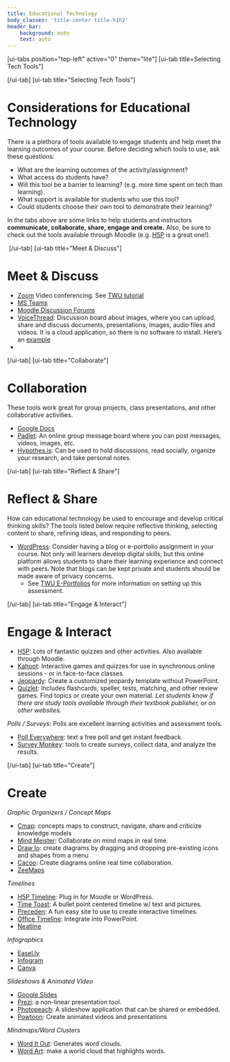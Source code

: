 ```yaml
---
title: Educational Technology
body_classes: 'title-center title-h1h2'
header_bar:
    background: auto
    text: auto
---
```



[ui-tabs position="top-left" active="0" theme="lite"]
[ui-tab title=Selecting Tech Tools"]


[/ui-tab]
[ui-tab title="Selecting Tech Tools"]

# Considerations for Educational Technology

​There is a plethora of tools available to engage students and help meet the learning outcomes of your course. Before deciding which tools to use, ask these questions:
- What are the learning outcomes of the activity/assignment?
- What access do students have?
- Will this tool be a barrier to learning? (e.g. more time spent on tech than learning).
- What support is available for students who use this tool?
 - Could students choose their own tool to demonstrate their learning?


In the tabs above are some links to help students and instructors **communicate, collaborate, share, engage and create.**
Also, be sure to check out the tools available through Moodle (e.g. [H5P](https://h5p.org/) is a great one!).

​
[/ui-tab]
[ui-tab title="Meet & Discuss"]
# Meet & Discuss
- [Zoom](http://create.twu.ca/help/online-learning-on-ramp/running-a-session/conferencing) Video conferencing. See [TWU tutorial](http://create.twu.ca/help/online-learning-on-ramp/running-a-session/conferencing)
- [MS Teams](http://create.twu.ca/help/video/teams)
- [Moodle Discussion Forums](http://create.twu.ca/help/moodle/faculty/activity-or-resource/creating-a-forum)
- [VoiceThread](http://voicethread.com/): Discussion board about images, where you can upload, share and discuss documents, presentations, images, audio files and videos. It is a cloud application, so there is no software to install. Here’s an [example](http://voicethread.com/#q+.b67978.i350123)
-
[/ui-tab]
[ui-tab title="Collaborate"]
# Collaboration
These tools work great for group projects, class presentations, and other collaborative activities.
- [Google Docs](https://www.google.ca/docs/about/)
- [Padlet](http://padlet.com/): An online group message board where you can post messages, videos, images, etc.
- [Hypothes.is](https://web.hypothes.is/): Can be used to hold discussions, read socially, organize your research, and take personal notes.

[/ui-tab]
[ui-tab title="Reflect & Share"]
# Reflect & Share
How can educational technology be used to encourage and develop critical thinking skills?  The tools listed below require reflective thinking, selecting content to share, refining ideas, and responding to peers.
- [WordPress](http://create.twu.ca/help/wordpress): Consider having a blog or e-portfolio assignment in your course. Not only will learners develop digital skills, but this online platform allows students to share their learning experience and connect with peers. Note that blogs can be kept private and students should be made aware of privacy concerns.
  - See [TWU E-Portfolios](https://create.twu.ca/eportfolios/) for more information on setting up this assessment.

[/ui-tab]
[ui-tab title="Engage & Interact"]
# Engage & Interact
- [H5P](https://h5p.org/content-types-and-applications): Lots of fantastic quizzes and other activities. Also available through Moodle.
- [Kahoot](https://getkahoot.com/): Interactive games and quizzes for use in synchronous online sessions - or in face-to-face classes.
- [Jeopardy](https://jeopardylabs.com/): Create a customized jeopardy template without PowerPoint.
- [Quizlet](http://quizlet.com/): Includes flashcards, speller, tests, matching, and other review games. Find topics or create your own material.
*Let students know if there are study tools available through their textbook publisher, or on other websites.*

*Polls / Surveys*: Polls are excellent learning activities and assessment tools.
- [Poll Everywhere](http://www.polleverywhere.com/): text a free poll and get instant feedback.
- [Survey Monkey](https://www.surveymonkey.com/): tools to create surveys, collect data, and analyze the results.

[/ui-tab]
[ui-tab title="Create"]
# Create
*Graphic Organizers / Concept Maps*
- [Cmap](http://cmap.ihmc.us/): concepts maps to construct, navigate, share and criticize knowledge models
- [Mind Meister](https://www.mindmeister.com/): Collaborate on mind maps in real time.
- [Draw Io](https://www.draw.io/): create diagrams by dragging and dropping pre-existing icons and shapes from a menu
- [Cacoo](https://cacoo.com/): Create diagrams online real time collaboration.
- [ZeeMaps](https://www.zeemaps.com/)

*Timelines*
- [H5P Timeline](https://h5p.org/timeline): Plug in for Moodle or WordPress.
- [Time Toast](http://www.timetoast.com/): A bullet point centered timeline w/ text and pictures.
- [Preceden](http://www.preceden.com/): A fun easy site to use to create interactive timelines.
- [Office Timeline](http://www.officetimeline.com/): Integrate into PowerPoint.
- [Neatline](http://neatline.org/)

*Infographics*
- [Easel.ly](http://www.easel.ly/)
- [Infogram](http://infogr.am/)
- [Canva](https://www.canva.com/create/infographics/)

*Slideshows & Animated Video*
- [Google Slides](https://www.google.ca/slides/about/)
- [Prezi](http://prezi.com/): a non-linear presentation tool.
- [Photopeach](http://photopeach.com/): A slideshow application that can be shared or embedded.
- [Powtoon](http://www.powtoon.com/): Create animated videos and presentations

*Mindmaps/Word Clusters*
- [Word It Out](http://worditout.com/): Generates word clouds.
- [Word Art](https://wordart.com/): make a world cloud that highlights words.
